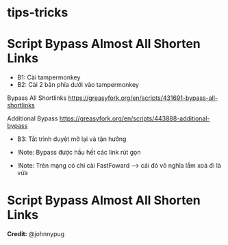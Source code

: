 # tips-tricks

# Script Bypass Almost All Shorten Links
- B1: Cài tampermonkey
- B2: Cài 2 bản phía dưới vào tampermonkey

Bypass All Shortlinks
https://greasyfork.org/en/scripts/431691-bypass-all-shortlinks

Additional Bypass
https://greasyfork.org/en/scripts/443888-additional-bypass

- B3: Tắt trình duyệt mở lại và tận hưởng

- !Note: Bypass được hầu hết các link rút gọn
- !Note: Trên mạng có chỉ cài FastFoward --> cái đó vô nghĩa lắm xoá đi là vừa

# Script Bypass Almost All Shorten Links

**Credit:** @johnnypug 
